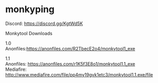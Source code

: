 # monkyping
  
Discord: https://discord.gg/KgtWd5K  
  
Monkytool Downloads  
  
1.0  
Anonfiles:https://anonfiles.com/R2TbecE2o4/monkytool1_exe  
  
1.1  
Anonfiles: https://anonfiles.com/r1K5f3E8o1/monkytool1.1_exe  
Mediafire: http://www.mediafire.com/file/pp4my19gvk1etc3/monkytool1.1.exe/file  
